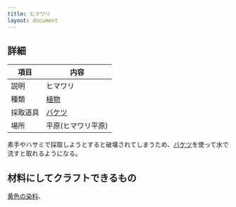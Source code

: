 ```yaml
---
title: ヒマワリ
layout: document
---
```

## 詳細

|項目|内容|
|---|---|
|説明|ヒマワリ|
|種類|[植物](植物)|
|採取道具|[バケツ](バケツ)|
|場所|平原(ヒマワリ平原)|

素手やハサミで採取しようとすると破壊されてしまうため、[バケツ](バケツ)を使って水で流すと取れるようになる。

## 材料にしてクラフトできるもの

[黄色の染料](黄色の染料)、
